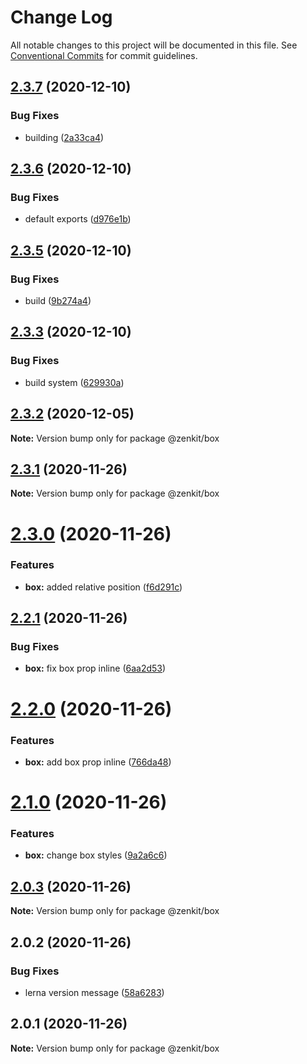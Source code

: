 # Change Log

All notable changes to this project will be documented in this file.
See [Conventional Commits](https://conventionalcommits.org) for commit guidelines.

## [2.3.7](https://github.com/yarus-app/zenkit/compare/@zenkit/box@2.3.6...@zenkit/box@2.3.7) (2020-12-10)

### Bug Fixes

-   building ([2a33ca4](https://github.com/yarus-app/zenkit/commit/2a33ca4dab6fa6615122ed33283c7d87117508fa))

## [2.3.6](https://github.com/yarus-app/zenkit/compare/@zenkit/box@2.3.5...@zenkit/box@2.3.6) (2020-12-10)

### Bug Fixes

-   default exports ([d976e1b](https://github.com/yarus-app/zenkit/commit/d976e1b46a84e5f8d23254c3879f35337ebcc656))

## [2.3.5](https://github.com/yarus-app/zenkit/compare/@zenkit/box@2.3.3...@zenkit/box@2.3.5) (2020-12-10)

### Bug Fixes

-   build ([9b274a4](https://github.com/yarus-app/zenkit/commit/9b274a4411cb2479f6ac6d5bbf644a85f59a6915))

## [2.3.3](https://github.com/yarus-app/zenkit/compare/@zenkit/box@2.3.2...@zenkit/box@2.3.3) (2020-12-10)

### Bug Fixes

-   build system ([629930a](https://github.com/yarus-app/zenkit/commit/629930a08d77a120371526914173c7614b52c4ca))

## [2.3.2](https://github.com/yarus-app/zenkit/compare/@zenkit/box@2.3.1...@zenkit/box@2.3.2) (2020-12-05)

**Note:** Version bump only for package @zenkit/box

## [2.3.1](https://github.com/yarus-app/zenkit/compare/@zenkit/box@2.3.0...@zenkit/box@2.3.1) (2020-11-26)

**Note:** Version bump only for package @zenkit/box

# [2.3.0](https://github.com/yarus-app/zenkit/compare/@zenkit/box@2.2.1...@zenkit/box@2.3.0) (2020-11-26)

### Features

-   **box:** added relative position ([f6d291c](https://github.com/yarus-app/zenkit/commit/f6d291cc177aa4776e9939471ddc57f56bd73b49))

## [2.2.1](https://github.com/yarus-app/zenkit/compare/@zenkit/box@2.2.0...@zenkit/box@2.2.1) (2020-11-26)

### Bug Fixes

-   **box:** fix box prop inline ([6aa2d53](https://github.com/yarus-app/zenkit/commit/6aa2d53f1429cfd7024a3ea83f234bcb9afe0811))

# [2.2.0](https://github.com/yarus-app/zenkit/compare/@zenkit/box@2.1.0...@zenkit/box@2.2.0) (2020-11-26)

### Features

-   **box:** add box prop inline ([766da48](https://github.com/yarus-app/zenkit/commit/766da48d1cadba875a04d65b76945e5a4ef51043))

# [2.1.0](https://github.com/yarus-app/zenkit/compare/@zenkit/box@2.0.3...@zenkit/box@2.1.0) (2020-11-26)

### Features

-   **box:** change box styles ([9a2a6c6](https://github.com/yarus-app/zenkit/commit/9a2a6c68cad4315313f95cc1ca13dd6a1f21ca2b))

## [2.0.3](https://github.com/yarus-app/zenkit/compare/@zenkit/box@2.0.2...@zenkit/box@2.0.3) (2020-11-26)

**Note:** Version bump only for package @zenkit/box

## 2.0.2 (2020-11-26)

### Bug Fixes

-   lerna version message ([58a6283](https://github.com/yarus-app/zenkit/commit/58a628369a47a9f7364456f6fa71aa6ce84fe958))

## 2.0.1 (2020-11-26)

**Note:** Version bump only for package @zenkit/box
